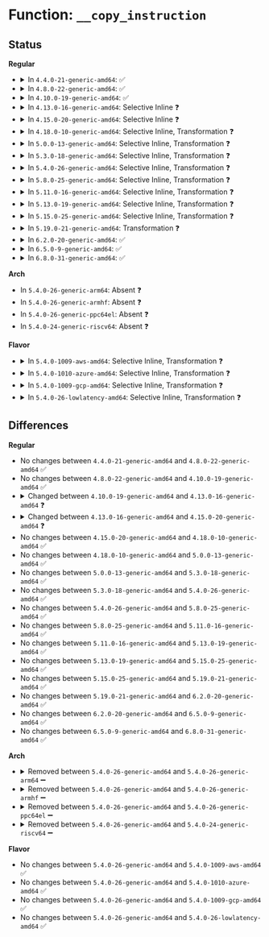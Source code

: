 # Function: <code>__copy_instruction</code>

## Status
<b>Regular</b>
<ul>
<li>
<details>
<summary>In <code>4.4.0-21-generic-amd64</code>: ✅</summary>

```c
int __copy_instruction(u8 * dest, u8 * src)
```

```json
{
  "name": "__copy_instruction",
  "collision_type": "Unique Global",
  "inline_type": "No",
  "funcs": [
    {
      "addr": 18446744071579237200,
      "name": "__copy_instruction",
      "external": true,
      "loc": "arch/x86/kernel/kprobes/core.c:353",
      "file": "arch/x86/kernel/kprobes/core.c",
      "inline": "seen, unknown",
      "caller_inline": [],
      "caller_func": [
        "arch/x86/kernel/kprobes/core.c:arch_prepare_kprobe",
        "arch/x86/kernel/kprobes/opt.c:arch_prepare_optimized_kprobe"
      ]
    }
  ],
  "symbols": [
    {
      "addr": 18446744071579237200,
      "name": "__copy_instruction",
      "section": ".text",
      "bind": "STB_GLOBAL",
      "size": 456
    }
  ]
}
```
</details>
</li>
<li>
<details>
<summary>In <code>4.8.0-22-generic-amd64</code>: ✅</summary>

```c
int __copy_instruction(u8 * dest, u8 * src)
```

```json
{
  "name": "__copy_instruction",
  "collision_type": "Unique Global",
  "inline_type": "No",
  "funcs": [
    {
      "addr": 18446744071579236688,
      "name": "__copy_instruction",
      "external": true,
      "loc": "arch/x86/kernel/kprobes/core.c:355",
      "file": "arch/x86/kernel/kprobes/core.c",
      "inline": "seen, unknown",
      "caller_inline": [],
      "caller_func": [
        "arch/x86/kernel/kprobes/core.c:arch_prepare_kprobe",
        "arch/x86/kernel/kprobes/opt.c:arch_prepare_optimized_kprobe"
      ]
    }
  ],
  "symbols": [
    {
      "addr": 18446744071579236688,
      "name": "__copy_instruction",
      "section": ".text",
      "bind": "STB_GLOBAL",
      "size": 449
    }
  ]
}
```
</details>
</li>
<li>
<details>
<summary>In <code>4.10.0-19-generic-amd64</code>: ✅</summary>

```c
int __copy_instruction(u8 * dest, u8 * src)
```

```json
{
  "name": "__copy_instruction",
  "collision_type": "Unique Global",
  "inline_type": "No",
  "funcs": [
    {
      "addr": 18446744071579249136,
      "name": "__copy_instruction",
      "external": true,
      "loc": "arch/x86/kernel/kprobes/core.c:356",
      "file": "arch/x86/kernel/kprobes/core.c",
      "inline": "seen, unknown",
      "caller_inline": [],
      "caller_func": [
        "arch/x86/kernel/kprobes/core.c:arch_prepare_kprobe",
        "arch/x86/kernel/kprobes/opt.c:arch_prepare_optimized_kprobe"
      ]
    }
  ],
  "symbols": [
    {
      "addr": 18446744071579249136,
      "name": "__copy_instruction",
      "section": ".text",
      "bind": "STB_GLOBAL",
      "size": 449
    }
  ]
}
```
</details>
</li>
<li>
<details>
<summary>In <code>4.13.0-16-generic-amd64</code>: Selective Inline ❓</summary>

```c
int __copy_instruction(u8 * dest, u8 * src, struct insn * insn)
```

```json
{
  "name": "__copy_instruction",
  "collision_type": "Unique Global",
  "inline_type": "Selective",
  "funcs": [
    {
      "addr": 18446744071579244816,
      "name": "__copy_instruction",
      "external": true,
      "loc": "arch/x86/kernel/kprobes/core.c:352",
      "file": "arch/x86/kernel/kprobes/core.c",
      "inline": "not declared, inlined",
      "caller_inline": [],
      "caller_func": [
        "arch/x86/kernel/kprobes/core.c:arch_copy_kprobe",
        "arch/x86/kernel/kprobes/opt.c:copy_optimized_instructions"
      ]
    }
  ],
  "symbols": [
    {
      "addr": 18446744071579244816,
      "name": "__copy_instruction",
      "section": ".text",
      "bind": "STB_GLOBAL",
      "size": 268
    }
  ]
}
```
</details>
</li>
<li>
<details>
<summary>In <code>4.15.0-20-generic-amd64</code>: Selective Inline ❓</summary>

```c
int __copy_instruction(u8 * dest, u8 * src, u8 * real, struct insn * insn)
```

```json
{
  "name": "__copy_instruction",
  "collision_type": "Unique Global",
  "inline_type": "Selective",
  "funcs": [
    {
      "addr": 18446744071579261280,
      "name": "__copy_instruction",
      "external": true,
      "loc": "arch/x86/kernel/kprobes/core.c:353",
      "file": "arch/x86/kernel/kprobes/core.c",
      "inline": "not declared, inlined",
      "caller_inline": [],
      "caller_func": [
        "arch/x86/kernel/kprobes/core.c:arch_copy_kprobe",
        "arch/x86/kernel/kprobes/opt.c:copy_optimized_instructions"
      ]
    }
  ],
  "symbols": [
    {
      "addr": 18446744071579261280,
      "name": "__copy_instruction",
      "section": ".text",
      "bind": "STB_GLOBAL",
      "size": 279
    }
  ]
}
```
</details>
</li>
<li>
<details>
<summary>In <code>4.18.0-10-generic-amd64</code>: Selective Inline, Transformation ❓</summary>

```c
int __copy_instruction(u8 * dest, u8 * src, u8 * real, struct insn * insn)
```

```json
{
  "name": "__copy_instruction",
  "collision_type": "Unique Global",
  "inline_type": "Selective",
  "funcs": [
    {
      "addr": 0,
      "name": "__copy_instruction",
      "external": true,
      "loc": "arch/x86/kernel/kprobes/core.c:353",
      "file": "arch/x86/kernel/kprobes/core.c",
      "inline": "not declared, inlined",
      "caller_inline": [],
      "caller_func": [
        "arch/x86/kernel/kprobes/core.c:arch_copy_kprobe",
        "arch/x86/kernel/kprobes/opt.c:copy_optimized_instructions"
      ]
    }
  ],
  "symbols": [
    {
      "addr": 18446744071579273616,
      "name": "__copy_instruction.cold.18",
      "section": ".text",
      "bind": "STB_LOCAL",
      "size": 22
    },
    {
      "addr": 18446744071579272384,
      "name": "__copy_instruction",
      "section": ".text",
      "bind": "STB_GLOBAL",
      "size": 275
    }
  ]
}
```
</details>
</li>
<li>
<details>
<summary>In <code>5.0.0-13-generic-amd64</code>: Selective Inline, Transformation ❓</summary>

```c
int __copy_instruction(u8 * dest, u8 * src, u8 * real, struct insn * insn)
```

```json
{
  "name": "__copy_instruction",
  "collision_type": "Unique Global",
  "inline_type": "Selective",
  "funcs": [
    {
      "addr": 18446744071579296643,
      "name": "__copy_instruction",
      "external": true,
      "loc": "arch/x86/kernel/kprobes/core.c:351",
      "file": "arch/x86/kernel/kprobes/core.c",
      "inline": "not declared, inlined",
      "caller_inline": [],
      "caller_func": [
        "arch/x86/kernel/kprobes/core.c:arch_copy_kprobe",
        "arch/x86/kernel/kprobes/opt.c:copy_optimized_instructions"
      ]
    }
  ],
  "symbols": [
    {
      "addr": 18446744071579297619,
      "name": "__copy_instruction.cold.15",
      "section": ".text",
      "bind": "STB_LOCAL",
      "size": 22
    },
    {
      "addr": 18446744071579296544,
      "name": "__copy_instruction",
      "section": ".text",
      "bind": "STB_GLOBAL",
      "size": 275
    }
  ]
}
```
</details>
</li>
<li>
<details>
<summary>In <code>5.3.0-18-generic-amd64</code>: Selective Inline, Transformation ❓</summary>

```c
int __copy_instruction(u8 * dest, u8 * src, u8 * real, struct insn * insn)
```

```json
{
  "name": "__copy_instruction",
  "collision_type": "Unique Global",
  "inline_type": "Selective",
  "funcs": [
    {
      "addr": 18446744071579313107,
      "name": "__copy_instruction",
      "external": true,
      "loc": "arch/x86/kernel/kprobes/core.c:338",
      "file": "arch/x86/kernel/kprobes/core.c",
      "inline": "not declared, inlined",
      "caller_inline": [],
      "caller_func": [
        "arch/x86/kernel/kprobes/core.c:arch_copy_kprobe",
        "arch/x86/kernel/kprobes/opt.c:copy_optimized_instructions"
      ]
    }
  ],
  "symbols": [
    {
      "addr": 18446744071579314213,
      "name": "__copy_instruction.cold",
      "section": ".text",
      "bind": "STB_LOCAL",
      "size": 22
    },
    {
      "addr": 18446744071579313008,
      "name": "__copy_instruction",
      "section": ".text",
      "bind": "STB_GLOBAL",
      "size": 275
    }
  ]
}
```
</details>
</li>
<li>
<details>
<summary>In <code>5.4.0-26-generic-amd64</code>: Selective Inline, Transformation ❓</summary>

```c
int __copy_instruction(u8 * dest, u8 * src, u8 * real, struct insn * insn)
```

```json
{
  "name": "__copy_instruction",
  "collision_type": "Unique Global",
  "inline_type": "Selective",
  "funcs": [
    {
      "addr": 18446744071579317251,
      "name": "__copy_instruction",
      "external": true,
      "loc": "arch/x86/kernel/kprobes/core.c:338",
      "file": "arch/x86/kernel/kprobes/core.c",
      "inline": "not declared, inlined",
      "caller_inline": [],
      "caller_func": [
        "arch/x86/kernel/kprobes/core.c:arch_copy_kprobe",
        "arch/x86/kernel/kprobes/opt.c:copy_optimized_instructions"
      ]
    }
  ],
  "symbols": [
    {
      "addr": 18446744071579318287,
      "name": "__copy_instruction.cold",
      "section": ".text",
      "bind": "STB_LOCAL",
      "size": 22
    },
    {
      "addr": 18446744071579317152,
      "name": "__copy_instruction",
      "section": ".text",
      "bind": "STB_GLOBAL",
      "size": 275
    }
  ]
}
```
</details>
</li>
<li>
<details>
<summary>In <code>5.8.0-25-generic-amd64</code>: Selective Inline, Transformation ❓</summary>

```c
int __copy_instruction(u8 * dest, u8 * src, u8 * real, struct insn * insn)
```

```json
{
  "name": "__copy_instruction",
  "collision_type": "Unique Global",
  "inline_type": "Selective",
  "funcs": [
    {
      "addr": 18446744071579346144,
      "name": "__copy_instruction",
      "external": true,
      "loc": "arch/x86/kernel/kprobes/core.c:339",
      "file": "arch/x86/kernel/kprobes/core.c",
      "inline": "not declared, inlined",
      "caller_inline": [],
      "caller_func": [
        "arch/x86/kernel/kprobes/core.c:arch_copy_kprobe",
        "arch/x86/kernel/kprobes/opt.c:copy_optimized_instructions"
      ]
    }
  ],
  "symbols": [
    {
      "addr": 18446744071579344048,
      "name": "__copy_instruction.part.0",
      "section": ".text",
      "bind": "STB_LOCAL",
      "size": 211
    },
    {
      "addr": 18446744071579347209,
      "name": "__copy_instruction.part.0.cold",
      "section": ".text",
      "bind": "STB_LOCAL",
      "size": 20
    },
    {
      "addr": 18446744071579346144,
      "name": "__copy_instruction",
      "section": ".text",
      "bind": "STB_GLOBAL",
      "size": 162
    }
  ]
}
```
</details>
</li>
<li>
<details>
<summary>In <code>5.11.0-16-generic-amd64</code>: Selective Inline, Transformation ❓</summary>

```c
int __copy_instruction(u8 * dest, u8 * src, u8 * real, struct insn * insn)
```

```json
{
  "name": "__copy_instruction",
  "collision_type": "Unique Global",
  "inline_type": "Selective",
  "funcs": [
    {
      "addr": 18446744071579345504,
      "name": "__copy_instruction",
      "external": true,
      "loc": "arch/x86/kernel/kprobes/core.c:340",
      "file": "arch/x86/kernel/kprobes/core.c",
      "inline": "not declared, inlined",
      "caller_inline": [],
      "caller_func": [
        "arch/x86/kernel/kprobes/core.c:arch_copy_kprobe",
        "arch/x86/kernel/kprobes/opt.c:copy_optimized_instructions"
      ]
    }
  ],
  "symbols": [
    {
      "addr": 18446744071579343040,
      "name": "__copy_instruction.part.0",
      "section": ".text",
      "bind": "STB_LOCAL",
      "size": 211
    },
    {
      "addr": 18446744071591263096,
      "name": "__copy_instruction.part.0.cold",
      "section": ".text",
      "bind": "STB_LOCAL",
      "size": 20
    },
    {
      "addr": 18446744071579345504,
      "name": "__copy_instruction",
      "section": ".text",
      "bind": "STB_GLOBAL",
      "size": 162
    }
  ]
}
```
</details>
</li>
<li>
<details>
<summary>In <code>5.13.0-19-generic-amd64</code>: Selective Inline, Transformation ❓</summary>

```c
int __copy_instruction(u8 * dest, u8 * src, u8 * real, struct insn * insn)
```

```json
{
  "name": "__copy_instruction",
  "collision_type": "Unique Global",
  "inline_type": "Selective",
  "funcs": [
    {
      "addr": 18446744071579350101,
      "name": "__copy_instruction",
      "external": true,
      "loc": "arch/x86/kernel/kprobes/core.c:311",
      "file": "arch/x86/kernel/kprobes/core.c",
      "inline": "not declared, inlined",
      "caller_inline": [],
      "caller_func": [
        "arch/x86/kernel/kprobes/core.c:arch_copy_kprobe",
        "arch/x86/kernel/kprobes/opt.c:copy_optimized_instructions"
      ]
    }
  ],
  "symbols": [
    {
      "addr": 18446744071591205700,
      "name": "__copy_instruction.cold",
      "section": ".text",
      "bind": "STB_LOCAL",
      "size": 20
    },
    {
      "addr": 18446744071579350000,
      "name": "__copy_instruction",
      "section": ".text",
      "bind": "STB_GLOBAL",
      "size": 289
    }
  ]
}
```
</details>
</li>
<li>
<details>
<summary>In <code>5.15.0-25-generic-amd64</code>: Selective Inline, Transformation ❓</summary>

```c
int __copy_instruction(u8 * dest, u8 * src, u8 * real, struct insn * insn)
```

```json
{
  "name": "__copy_instruction",
  "collision_type": "Unique Global",
  "inline_type": "Selective",
  "funcs": [
    {
      "addr": 18446744071579407845,
      "name": "__copy_instruction",
      "external": true,
      "loc": "arch/x86/kernel/kprobes/core.c:311",
      "file": "arch/x86/kernel/kprobes/core.c",
      "inline": "not declared, inlined",
      "caller_inline": [],
      "caller_func": [
        "arch/x86/kernel/kprobes/core.c:arch_copy_kprobe",
        "arch/x86/kernel/kprobes/opt.c:copy_optimized_instructions"
      ]
    }
  ],
  "symbols": [
    {
      "addr": 18446744071592077796,
      "name": "__copy_instruction.cold",
      "section": ".text",
      "bind": "STB_LOCAL",
      "size": 20
    },
    {
      "addr": 18446744071579407744,
      "name": "__copy_instruction",
      "section": ".text",
      "bind": "STB_GLOBAL",
      "size": 286
    }
  ]
}
```
</details>
</li>
<li>
<details>
<summary>In <code>5.19.0-21-generic-amd64</code>: Transformation ❓</summary>

```c
int __copy_instruction(u8 * dest, u8 * src, u8 * real, struct insn * insn)
```

```json
{
  "name": "__copy_instruction",
  "collision_type": "Unique Global",
  "inline_type": "No",
  "funcs": [
    {
      "addr": 0,
      "name": "__copy_instruction",
      "external": true,
      "loc": "arch/x86/kernel/kprobes/core.c:321",
      "file": "arch/x86/kernel/kprobes/core.c",
      "inline": "seen, unknown",
      "caller_inline": [],
      "caller_func": [
        "arch/x86/kernel/kprobes/core.c:arch_copy_kprobe",
        "arch/x86/kernel/kprobes/opt.c:copy_optimized_instructions"
      ]
    }
  ],
  "symbols": [
    {
      "addr": 18446744071593844247,
      "name": "__copy_instruction.cold",
      "section": ".text",
      "bind": "STB_LOCAL",
      "size": 22
    },
    {
      "addr": 18446744071579474192,
      "name": "__copy_instruction",
      "section": ".text",
      "bind": "STB_GLOBAL",
      "size": 326
    }
  ]
}
```
</details>
</li>
<li>
<details>
<summary>In <code>6.2.0-20-generic-amd64</code>: ✅</summary>

```c
int __copy_instruction(u8 * dest, u8 * src, u8 * real, struct insn * insn)
```

```json
{
  "name": "__copy_instruction",
  "collision_type": "Unique Global",
  "inline_type": "No",
  "funcs": [
    {
      "addr": 18446744071579566624,
      "name": "__copy_instruction",
      "external": true,
      "loc": "arch/x86/kernel/kprobes/core.c:323",
      "file": "arch/x86/kernel/kprobes/core.c",
      "inline": "seen, unknown",
      "caller_inline": [],
      "caller_func": [
        "arch/x86/kernel/kprobes/core.c:arch_copy_kprobe",
        "arch/x86/kernel/kprobes/opt.c:copy_optimized_instructions"
      ]
    }
  ],
  "symbols": [
    {
      "addr": 18446744071579566624,
      "name": "__copy_instruction",
      "section": ".text",
      "bind": "STB_GLOBAL",
      "size": 364
    }
  ]
}
```
</details>
</li>
<li>
<details>
<summary>In <code>6.5.0-9-generic-amd64</code>: ✅</summary>

```c
int __copy_instruction(u8 * dest, u8 * src, u8 * real, struct insn * insn)
```

```json
{
  "name": "__copy_instruction",
  "collision_type": "Unique Global",
  "inline_type": "No",
  "funcs": [
    {
      "addr": 18446744071579578944,
      "name": "__copy_instruction",
      "external": true,
      "loc": "arch/x86/kernel/kprobes/core.c:323",
      "file": "arch/x86/kernel/kprobes/core.c",
      "inline": "seen, unknown",
      "caller_inline": [],
      "caller_func": [
        "arch/x86/kernel/kprobes/core.c:arch_copy_kprobe",
        "arch/x86/kernel/kprobes/opt.c:copy_optimized_instructions"
      ]
    }
  ],
  "symbols": [
    {
      "addr": 18446744071579578944,
      "name": "__copy_instruction",
      "section": ".text",
      "bind": "STB_GLOBAL",
      "size": 364
    }
  ]
}
```
</details>
</li>
<li>
<details>
<summary>In <code>6.8.0-31-generic-amd64</code>: ✅</summary>

```c
int __copy_instruction(u8 * dest, u8 * src, u8 * real, struct insn * insn)
```

```json
{
  "name": "__copy_instruction",
  "collision_type": "Unique Global",
  "inline_type": "No",
  "funcs": [
    {
      "addr": 18446744071579608736,
      "name": "__copy_instruction",
      "external": true,
      "loc": "arch/x86/kernel/kprobes/core.c:357",
      "file": "arch/x86/kernel/kprobes/core.c",
      "inline": "seen, unknown",
      "caller_inline": [],
      "caller_func": [
        "arch/x86/kernel/kprobes/core.c:arch_copy_kprobe",
        "arch/x86/kernel/kprobes/opt.c:copy_optimized_instructions"
      ]
    }
  ],
  "symbols": [
    {
      "addr": 18446744071579608736,
      "name": "__copy_instruction",
      "section": ".text",
      "bind": "STB_GLOBAL",
      "size": 364
    }
  ]
}
```
</details>
</li>
</ul>
<b>Arch</b>
<ul>
<li>
In <code>5.4.0-26-generic-arm64</code>: Absent ❓
</li>
<li>
In <code>5.4.0-26-generic-armhf</code>: Absent ❓
</li>
<li>
In <code>5.4.0-26-generic-ppc64el</code>: Absent ❓
</li>
<li>
In <code>5.4.0-24-generic-riscv64</code>: Absent ❓
</li>
</ul>
<b>Flavor</b>
<ul>
<li>
<details>
<summary>In <code>5.4.0-1009-aws-amd64</code>: Selective Inline, Transformation ❓</summary>

```c
int __copy_instruction(u8 * dest, u8 * src, u8 * real, struct insn * insn)
```

```json
{
  "name": "__copy_instruction",
  "collision_type": "Unique Global",
  "inline_type": "Selective",
  "funcs": [
    {
      "addr": 18446744071579313155,
      "name": "__copy_instruction",
      "external": true,
      "loc": "arch/x86/kernel/kprobes/core.c:338",
      "file": "arch/x86/kernel/kprobes/core.c",
      "inline": "not declared, inlined",
      "caller_inline": [],
      "caller_func": [
        "arch/x86/kernel/kprobes/core.c:arch_copy_kprobe",
        "arch/x86/kernel/kprobes/opt.c:copy_optimized_instructions"
      ]
    }
  ],
  "symbols": [
    {
      "addr": 18446744071579314191,
      "name": "__copy_instruction.cold",
      "section": ".text",
      "bind": "STB_LOCAL",
      "size": 22
    },
    {
      "addr": 18446744071579313056,
      "name": "__copy_instruction",
      "section": ".text",
      "bind": "STB_GLOBAL",
      "size": 275
    }
  ]
}
```
</details>
</li>
<li>
<details>
<summary>In <code>5.4.0-1010-azure-amd64</code>: Selective Inline, Transformation ❓</summary>

```c
int __copy_instruction(u8 * dest, u8 * src, u8 * real, struct insn * insn)
```

```json
{
  "name": "__copy_instruction",
  "collision_type": "Unique Global",
  "inline_type": "Selective",
  "funcs": [
    {
      "addr": 18446744071579247747,
      "name": "__copy_instruction",
      "external": true,
      "loc": "arch/x86/kernel/kprobes/core.c:338",
      "file": "arch/x86/kernel/kprobes/core.c",
      "inline": "not declared, inlined",
      "caller_inline": [],
      "caller_func": [
        "arch/x86/kernel/kprobes/core.c:arch_copy_kprobe",
        "arch/x86/kernel/kprobes/opt.c:copy_optimized_instructions"
      ]
    }
  ],
  "symbols": [
    {
      "addr": 18446744071579248783,
      "name": "__copy_instruction.cold",
      "section": ".text",
      "bind": "STB_LOCAL",
      "size": 22
    },
    {
      "addr": 18446744071579247648,
      "name": "__copy_instruction",
      "section": ".text",
      "bind": "STB_GLOBAL",
      "size": 275
    }
  ]
}
```
</details>
</li>
<li>
<details>
<summary>In <code>5.4.0-1009-gcp-amd64</code>: Selective Inline, Transformation ❓</summary>

```c
int __copy_instruction(u8 * dest, u8 * src, u8 * real, struct insn * insn)
```

```json
{
  "name": "__copy_instruction",
  "collision_type": "Unique Global",
  "inline_type": "Selective",
  "funcs": [
    {
      "addr": 18446744071579313075,
      "name": "__copy_instruction",
      "external": true,
      "loc": "arch/x86/kernel/kprobes/core.c:338",
      "file": "arch/x86/kernel/kprobes/core.c",
      "inline": "not declared, inlined",
      "caller_inline": [],
      "caller_func": [
        "arch/x86/kernel/kprobes/core.c:arch_copy_kprobe",
        "arch/x86/kernel/kprobes/opt.c:copy_optimized_instructions"
      ]
    }
  ],
  "symbols": [
    {
      "addr": 18446744071579314111,
      "name": "__copy_instruction.cold",
      "section": ".text",
      "bind": "STB_LOCAL",
      "size": 22
    },
    {
      "addr": 18446744071579312976,
      "name": "__copy_instruction",
      "section": ".text",
      "bind": "STB_GLOBAL",
      "size": 275
    }
  ]
}
```
</details>
</li>
<li>
<details>
<summary>In <code>5.4.0-26-lowlatency-amd64</code>: Selective Inline, Transformation ❓</summary>

```c
int __copy_instruction(u8 * dest, u8 * src, u8 * real, struct insn * insn)
```

```json
{
  "name": "__copy_instruction",
  "collision_type": "Unique Global",
  "inline_type": "Selective",
  "funcs": [
    {
      "addr": 18446744071579321347,
      "name": "__copy_instruction",
      "external": true,
      "loc": "arch/x86/kernel/kprobes/core.c:338",
      "file": "arch/x86/kernel/kprobes/core.c",
      "inline": "not declared, inlined",
      "caller_inline": [],
      "caller_func": [
        "arch/x86/kernel/kprobes/core.c:arch_copy_kprobe",
        "arch/x86/kernel/kprobes/opt.c:copy_optimized_instructions"
      ]
    }
  ],
  "symbols": [
    {
      "addr": 18446744071579322383,
      "name": "__copy_instruction.cold",
      "section": ".text",
      "bind": "STB_LOCAL",
      "size": 22
    },
    {
      "addr": 18446744071579321248,
      "name": "__copy_instruction",
      "section": ".text",
      "bind": "STB_GLOBAL",
      "size": 275
    }
  ]
}
```
</details>
</li>
</ul>

## Differences
<b>Regular</b>
<ul>
<li>
No changes between <code>4.4.0-21-generic-amd64</code> and <code>4.8.0-22-generic-amd64</code> ✅
</li>
<li>
No changes between <code>4.8.0-22-generic-amd64</code> and <code>4.10.0-19-generic-amd64</code> ✅
</li>
<li>
<details>
<summary>Changed between <code>4.10.0-19-generic-amd64</code> and <code>4.13.0-16-generic-amd64</code> ❓</summary>
<ul>
<li>
<b>Param added. </b>
<code>struct insn * insn</code>
</li>
</ul>
</details>
</li>
<li>
<details>
<summary>Changed between <code>4.13.0-16-generic-amd64</code> and <code>4.15.0-20-generic-amd64</code> ❓</summary>
<ul>
<li>
<b>Param added. </b>
<code>u8 * real</code>
</li>
<li>
<b>Param reordered. </b>
<code>dest, src, insn</code> ➡️ <code>dest, src, real, insn</code>
</li>
</ul>
</details>
</li>
<li>
No changes between <code>4.15.0-20-generic-amd64</code> and <code>4.18.0-10-generic-amd64</code> ✅
</li>
<li>
No changes between <code>4.18.0-10-generic-amd64</code> and <code>5.0.0-13-generic-amd64</code> ✅
</li>
<li>
No changes between <code>5.0.0-13-generic-amd64</code> and <code>5.3.0-18-generic-amd64</code> ✅
</li>
<li>
No changes between <code>5.3.0-18-generic-amd64</code> and <code>5.4.0-26-generic-amd64</code> ✅
</li>
<li>
No changes between <code>5.4.0-26-generic-amd64</code> and <code>5.8.0-25-generic-amd64</code> ✅
</li>
<li>
No changes between <code>5.8.0-25-generic-amd64</code> and <code>5.11.0-16-generic-amd64</code> ✅
</li>
<li>
No changes between <code>5.11.0-16-generic-amd64</code> and <code>5.13.0-19-generic-amd64</code> ✅
</li>
<li>
No changes between <code>5.13.0-19-generic-amd64</code> and <code>5.15.0-25-generic-amd64</code> ✅
</li>
<li>
No changes between <code>5.15.0-25-generic-amd64</code> and <code>5.19.0-21-generic-amd64</code> ✅
</li>
<li>
No changes between <code>5.19.0-21-generic-amd64</code> and <code>6.2.0-20-generic-amd64</code> ✅
</li>
<li>
No changes between <code>6.2.0-20-generic-amd64</code> and <code>6.5.0-9-generic-amd64</code> ✅
</li>
<li>
No changes between <code>6.5.0-9-generic-amd64</code> and <code>6.8.0-31-generic-amd64</code> ✅
</li>
</ul>
<b>Arch</b>
<ul>
<li>
<details>
<summary>Removed between <code>5.4.0-26-generic-amd64</code> and <code>5.4.0-26-generic-arm64</code> ➖</summary>

```c
int __copy_instruction(u8 * dest, u8 * src, u8 * real, struct insn * insn)
```
</details>
</li>
<li>
<details>
<summary>Removed between <code>5.4.0-26-generic-amd64</code> and <code>5.4.0-26-generic-armhf</code> ➖</summary>

```c
int __copy_instruction(u8 * dest, u8 * src, u8 * real, struct insn * insn)
```
</details>
</li>
<li>
<details>
<summary>Removed between <code>5.4.0-26-generic-amd64</code> and <code>5.4.0-26-generic-ppc64el</code> ➖</summary>

```c
int __copy_instruction(u8 * dest, u8 * src, u8 * real, struct insn * insn)
```
</details>
</li>
<li>
<details>
<summary>Removed between <code>5.4.0-26-generic-amd64</code> and <code>5.4.0-24-generic-riscv64</code> ➖</summary>

```c
int __copy_instruction(u8 * dest, u8 * src, u8 * real, struct insn * insn)
```
</details>
</li>
</ul>
<b>Flavor</b>
<ul>
<li>
No changes between <code>5.4.0-26-generic-amd64</code> and <code>5.4.0-1009-aws-amd64</code> ✅
</li>
<li>
No changes between <code>5.4.0-26-generic-amd64</code> and <code>5.4.0-1010-azure-amd64</code> ✅
</li>
<li>
No changes between <code>5.4.0-26-generic-amd64</code> and <code>5.4.0-1009-gcp-amd64</code> ✅
</li>
<li>
No changes between <code>5.4.0-26-generic-amd64</code> and <code>5.4.0-26-lowlatency-amd64</code> ✅
</li>
</ul>
